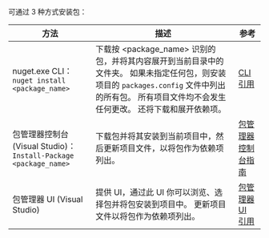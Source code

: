 可通过 3 种方式安装包：

| 方法 | 描述 | 参考 |
| --- | --- | --- |
| nuget.exe CLI：`nuget install <package_name>` | 下载按 \<package_name\> 识别的包，并将其内容展开到当前目录中的文件夹。 如果未指定任何包，则安装项目的 `packages.config` 文件中列出的所有包。 所有项目文件均不会发生任何更改。 还将下载和展开依赖项。 | [CLI 引用](../tools/nuget-exe-CLI-Reference.md) |
| 包管理器控制台 (Visual Studio)：`Install-Package <package_name>` | 下载包并将其安装到当前项目中，然后更新项目文件，以将包作为依赖项列出。 | [包管理器控制台指南](../tools/Package-Manager-Console.md) |
| 包管理器 UI (Visual Studio) | 提供 UI，通过此 UI 你可以浏览、选择包并将包安装到项目中。 更新项目文件以将包作为依赖项列出。 | [包管理器 UI 引用](../tools/Package-Manager-UI.md) |